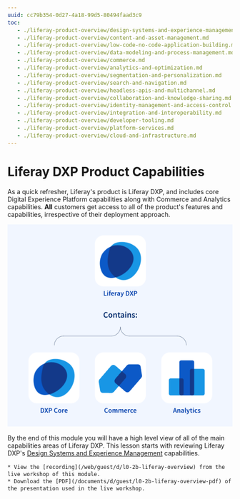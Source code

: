 ```yaml
---
uuid: cc79b354-0d27-4a18-99d5-80494faad3c9
toc:
   - ./liferay-product-overview/design-systems-and-experience-management.md
   - ./liferay-product-overview/content-and-asset-management.md
   - ./liferay-product-overview/low-code-no-code-application-building.md
   - ./liferay-product-overview/data-modeling-and-process-management.md
   - ./liferay-product-overview/commerce.md
   - ./liferay-product-overview/analytics-and-optimization.md
   - ./liferay-product-overview/segmentation-and-personalization.md
   - ./liferay-product-overview/search-and-navigation.md
   - ./liferay-product-overview/headless-apis-and-multichannel.md
   - ./liferay-product-overview/collaboration-and-knowledge-sharing.md
   - ./liferay-product-overview/identity-management-and-access-control.md
   - ./liferay-product-overview/integration-and-interoperability.md
   - ./liferay-product-overview/developer-tooling.md
   - ./liferay-product-overview/platform-services.md
   - ./liferay-product-overview/cloud-and-infrastructure.md
---
```


# Liferay DXP Product Capabilities

As a quick refresher, Liferay's product is Liferay DXP, and includes core Digital Experience Platform capabilities along with Commerce and Analytics capabilities. **All** customers get access to all of the product's features and capabilities, irrespective of their deployment approach.

![The Liferay Product line has three capability sets.](./liferay-product-offering/images/01.png)

By the end of this module you will have a high level view of all of the main capabilities areas of Liferay DXP. This lesson starts with reviewing Liferay DXP's [Design Systems and Experience Management](./liferay-product-overview/design-systems-and-experience-management.md) capabilities.

```{note}
* View the [recording](/web/guest/d/l0-2b-liferay-overview) from the live workshop of this module.
* Download the [PDF](/documents/d/guest/l0-2b-liferay-overview-pdf) of the presentation used in the live workshop.
```
